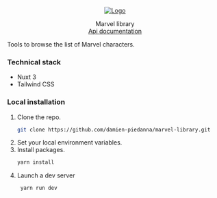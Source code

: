 <!-- PROJECT LOGO -->
<p align="center">
  <a href="https://apiscreen.apimo.pro/">
    <img src="public/favicon.ico" alt="Logo">
  </a>

  <p align="center">
    Marvel library
    <br />
    <a href="https://developer.marvel.com/">Api documentation</a>
  </p>
</p>

Tools to browse the list of Marvel characters.

### Technical stack

- Nuxt 3
- Tailwind CSS

### Local installation

1. Clone the repo.
   ```sh
   git clone https://github.com/damien-piedanna/marvel-library.git
   ```
2. Set your local environment variables.
3. Install packages.
   ```sh
   yarn install
   ```
4. Launch a dev server
   ```sh
    yarn run dev
   ```